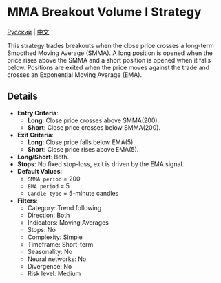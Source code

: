 # MMA Breakout Volume I Strategy
[Русский](README_ru.md) | [中文](README_cn.md)

This strategy trades breakouts when the close price crosses a long-term Smoothed Moving Average (SMMA).
A long position is opened when the price rises above the SMMA and a short position is opened when it falls below.
Positions are exited when the price moves against the trade and crosses an Exponential Moving Average (EMA).

## Details

- **Entry Criteria**:
  - **Long**: Close price crosses above SMMA(200).
  - **Short**: Close price crosses below SMMA(200).
- **Exit Criteria**:
  - **Long**: Close price falls below EMA(5).
  - **Short**: Close price rises above EMA(5).
- **Long/Short**: Both.
- **Stops**: No fixed stop-loss, exit is driven by the EMA signal.
- **Default Values**:
  - `SMMA period` = 200
  - `EMA period` = 5
  - `Candle type` = 5-minute candles
- **Filters**:
  - Category: Trend following
  - Direction: Both
  - Indicators: Moving Averages
  - Stops: No
  - Complexity: Simple
  - Timeframe: Short-term
  - Seasonality: No
  - Neural networks: No
  - Divergence: No
  - Risk level: Medium
